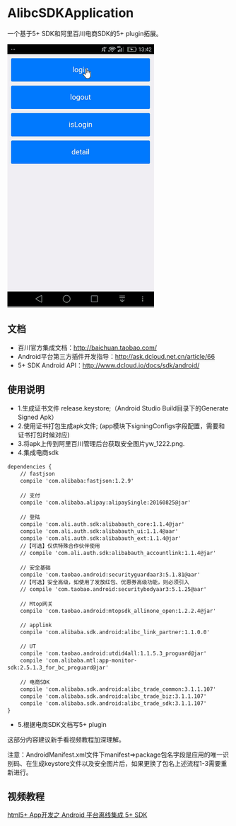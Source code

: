 # AlibcSDKApplication

一个基于5+ SDK和阿里百川电商SDK的5+ plugin拓展。

![](./app.gif)

## 文档

- 百川官方集成文档：http://baichuan.taobao.com/
- Android平台第三方插件开发指导：http://ask.dcloud.net.cn/article/66
- 5+ SDK Android API：http://www.dcloud.io/docs/sdk/android/

## 使用说明

- 1.生成证书文件 release.keystore;（Android Studio Build目录下的Generate Signed Apk）
- 2.使用证书打包生成apk文件; (app模块下signingConfigs字段配置，需要和证书打包时候对应)
- 3.将apk上传到阿里百川管理后台获取安全图片yw_1222.png.
- 4.集成电商sdk
```
dependencies {
    // fastjson
    compile 'com.alibaba:fastjson:1.2.9'

    // 支付
    compile 'com.alibaba.alipay:alipaySingle:20160825@jar'

    // 登陆
    compile 'com.ali.auth.sdk:alibabauth_core:1.1.4@jar'
    compile 'com.ali.auth.sdk:alibabauth_ui:1.1.4@aar'
    compile 'com.ali.auth.sdk:alibabauth_ext:1.1.4@jar'
    //【可选】仅供特殊合作伙伴使用
    // compile 'com.ali.auth.sdk:alibabauth_accountlink:1.1.4@jar'

    // 安全基础
    compile 'com.taobao.android:securityguardaar3:5.1.81@aar'
    //【可选】安全高级，如使用了发放红包、优惠券高级功能，则必须引入
    // compile 'com.taobao.android:securitybodyaar3:5.1.25@aar'

    // Mtop网关
    compile 'com.taobao.android:mtopsdk_allinone_open:1.2.2.4@jar'

    // applink
    compile 'com.alibaba.sdk.android:alibc_link_partner:1.1.0.0'

    // UT
    compile 'com.taobao.android:utdid4all:1.1.5.3_proguard@jar'
    compile 'com.alibaba.mtl:app-monitor-sdk:2.5.1.3_for_bc_proguard@jar'

    // 电商SDK
    compile 'com.alibaba.sdk.android:alibc_trade_common:3.1.1.107'
    compile 'com.alibaba.sdk.android:alibc_trade_biz:3.1.1.107'
    compile 'com.alibaba.sdk.android:alibc_trade_sdk:3.1.1.107'
}
```
- 5.根据电商SDK文档写5+ plugin

这部分内容建议新手看视频教程加深理解。

注意：AndroidManifest.xml文件下manifest=>package包名字段是应用的唯一识别码、在生成keystore文件以及安全图片后，如果更换了包名上述流程1-3需要重新进行。

## 视频教程

[html5+ App开发之 Android 平台离线集成 5+ SDK](https://segmentfault.com/l/1500000010042078?r=bPqXdU)

